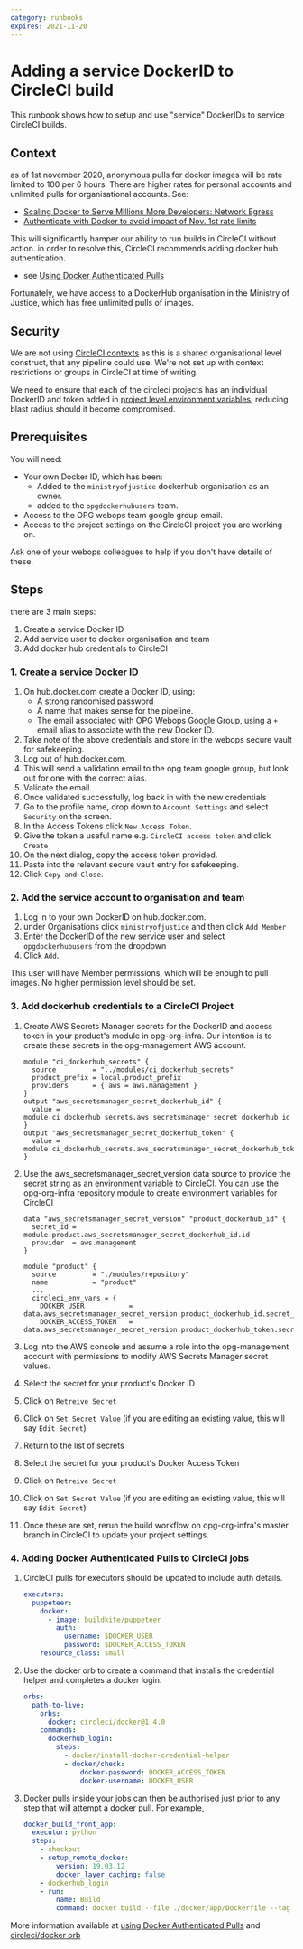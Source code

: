 ```yaml
---
category: runbooks
expires: 2021-11-20
---
```


# Adding a service DockerID to CircleCI build

This runbook shows how to setup and use "service" DockerIDs to service CircleCI builds.

## Context

as of 1st november 2020, anonymous pulls for docker images will be rate limited to 100 per 6 hours. There are higher rates for personal accounts and unlimited pulls for organisational accounts. See:

- [Scaling Docker to Serve Millions More Developers: Network Egress](https://www.docker.com/blog/scaling-docker-to-serve-millions-more-developers-network-egress/)
- [Authenticate with Docker to avoid impact of Nov. 1st rate limits](https://discuss.circleci.com/t/authenticate-with-docker-to-avoid-impact-of-nov-1st-rate-limits/37567)

This will significantly hamper our ability to run builds in CircleCI without action. in order to resolve this, CircleCI recommends adding docker hub authentication.

- see [Using Docker Authenticated Pulls](https://circleci.com/docs/2.0/private-images/)

Fortunately, we have access to a DockerHub organisation in the Ministry of Justice, which has free unlimited pulls of images.

## Security

We are not using [CircleCI contexts](https://circleci.com/docs/2.0/contexts/) as this is a shared organisational level construct, that any pipeline could use.
We're not set up with context restrictions or groups in CircleCI at time of writing.

We need to ensure that each of the circleci projects has an individual DockerID and token added in [project level environment variables](https://circleci.com/docs/2.0/env-vars/#setting-an-environment-variable-in-a-project), reducing blast radius should it become compromised.

## Prerequisites

You will need:

- Your own Docker ID, which has been:
  - Added to the `ministryofjustice` dockerhub organisation as an owner.
  - added to the `opgdockerhubusers` team.
- Access to the OPG webops team google group email.
- Access to the project settings on the CircleCI project you are working on.

Ask one of your webops colleagues to help if you don't have details of these.

## Steps

there are 3 main steps:

1. Create a service Docker ID
2. Add service user to docker organisation and team
3. Add docker hub credentials to CircleCI

### 1. Create a service Docker ID

1. On hub.docker.com create a Docker ID, using:
   - A strong randomised password
   - A name that makes sense for the pipeline.
   - The email associated with OPG Webops Google Group, using a `+` email alias to associate with the new Docker ID.
2. Take note of the above credentials and store in the webops secure vault for safekeeping.
3. Log out of hub.docker.com.
4. This will send a validation email to the opg team google group, but look out for one with the correct alias.
5. Validate the email.
6. Once validated successfully, log back in with the new credentials
7. Go to the profile name, drop down to `Account Settings` and select `Security` on the screen.
8. In the Access Tokens click `New Access Token`.
9. Give the token a useful name e.g. `CircleCI access token` and click `Create`
10. On the next dialog, copy the access token provided.
11. Paste into the relevant secure vault entry for safekeeping.
12. Click `Copy and Close`.

### 2. Add the service account to organisation and team

1. Log in to your own DockerID on hub.docker.com.
2. under Organisations click `ministryofjustice` and then click `Add Member`
3. Enter the DockerID of the new service user and select `opgdockerhubusers` from the dropdown
4. Click `Add`.

This user will have Member permissions, which will be enough to pull images. No higher permission level should be set.

### 3. Add dockerhub credentials to a CircleCI Project

1. Create AWS Secrets Manager secrets for the DockerID and access token in your product's module in opg-org-infra. Our intention is to create these secrets in the opg-management AWS account.

    ```hcl
    module "ci_dockerhub_secrets" {
      source         = "../modules/ci_dockerhub_secrets"
      product_prefix = local.product_prefix
      providers      = { aws = aws.management }
    }
    output "aws_secretsmanager_secret_dockerhub_id" {
      value = module.ci_dockerhub_secrets.aws_secretsmanager_secret_dockerhub_id
    }
    output "aws_secretsmanager_secret_dockerhub_token" {
      value = module.ci_dockerhub_secrets.aws_secretsmanager_secret_dockerhub_token
    }
    ```

2. Use the aws_secretsmanager_secret_version data source to provide the secret string as an environment variable to CircleCI. You can use the opg-org-infra repository module to create environment variables for CircleCI

    ```hcl
    data "aws_secretsmanager_secret_version" "product_dockerhub_id" {
      secret_id = module.product.aws_secretsmanager_secret_dockerhub_id.id
      provider  = aws.management
    }

    module "product" {
      source         = "./modules/repository"
      name           = "product"
      ...
      circleci_env_vars = {
        DOCKER_USER           = data.aws_secretsmanager_secret_version.product_dockerhub_id.secret_string
        DOCKER_ACCESS_TOKEN   = data.aws_secretsmanager_secret_version.product_dockerhub_token.secret_string
    ```

3. Log into the AWS console and assume a role into the opg-management account with permissions to modify AWS Secrets Manager secret values.
4. Select the secret for your product's Docker ID
5. Click on `Retreive Secret`
6. Click on `Set Secret Value` (if you are editing an existing value, this will say `Edit Secret`)
7. Return to the list of secrets
8. Select the secret for your product's Docker Access Token
9. Click on `Retreive Secret`
10. Click on `Set Secret Value` (if you are editing an existing value, this will say `Edit Secret`)
11. Once these are set, rerun the build workflow on opg-org-infra's master branch in CircleCI to update your project settings.

### 4. Adding Docker Authenticated Pulls to CircleCI jobs

1. CircleCI pulls for executors should be updated to include auth details.

    ```yaml
    executors:
      puppeteer:
        docker:
          - image: buildkite/puppeteer
            auth:
              username: $DOCKER_USER
              password: $DOCKER_ACCESS_TOKEN
        resource_class: small
    ```

2. Use the docker orb to create a command that installs the credential helper and completes a docker login.

    ```yaml
    orbs:
      path-to-live:
        orbs:
          docker: circleci/docker@1.4.0
        commands:
          dockerhub_login:
            steps:
              - docker/install-docker-credential-helper
              - docker/check:
                  docker-password: DOCKER_ACCESS_TOKEN
                  docker-username: DOCKER_USER
    ```

3. Docker pulls inside your jobs can then be authorised just prior to any step that will attempt a docker pull. For example,

    ```yaml
    docker_build_front_app:
      executor: python
      steps:
        - checkout
        - setup_remote_docker:
            version: 19.03.12
            docker_layer_caching: false
        - dockerhub_login
        - run:
            name: Build
            command: docker build --file ./docker/app/Dockerfile --tag front-app:latest .
    ```

More information available at [using Docker Authenticated Pulls](https://circleci.com/docs/2.0/private-images/) and [circleci/docker orb](https://circleci.com/developer/orbs/orb/circleci/docker)

